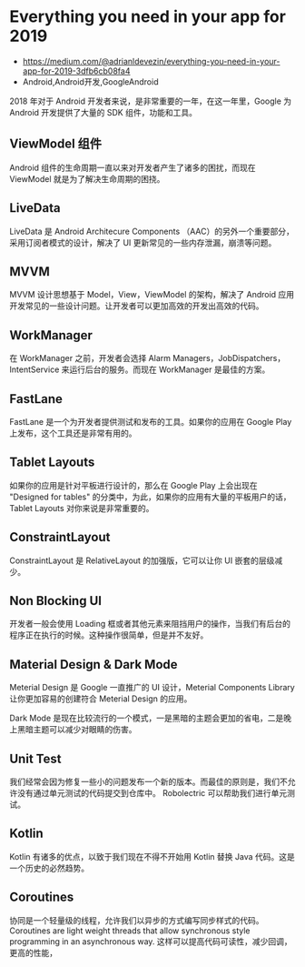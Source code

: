 # Everything you need in your app for 2019
- https://medium.com/@adrianldevezin/everything-you-need-in-your-app-for-2019-3dfb6cb08fa4
- Android,Android开发,GoogleAndroid

2018 年对于 Android 开发者来说，是非常重要的一年，在这一年里，Google 为 Android 开发提供了大量的 SDK 组件，功能和工具。

## ViewModel 组件
 
 Android 组件的生命周期一直以来对开发者产生了诸多的困扰，而现在 ViewModel 就是为了解决生命周期的困挠。
 
##  LiveData
 
 LiveData 是 Android Architecure Components （AAC）的另外一个重要部分，采用订阅者模式的设计，解决了 UI 更新常见的一些内存泄漏，崩溃等问题。
 
## MVVM

MVVM 设计思想基于 Model，View，ViewModel 的架构，解决了 Android 应用开发常见的一些设计问题。让开发者可以更加高效的开发出高效的代码。

## WorkManager

在 WorkManager 之前，开发者会选择 Alarm Managers，JobDispatchers，IntentService 来运行后台的服务。而现在 WorkManager 是最佳的方案。

## FastLane 

FastLane 是一个为开发者提供测试和发布的工具。如果你的应用在 Google Play 上发布，这个工具还是非常有用的。

## Tablet Layouts

如果你的应用是针对平板进行设计的，那么在 Google Play 上会出现在 "Designed for tables" 的分类中，为此，如果你的应用有大量的平板用户的话， Tablet Layouts 对你来说是非常重要的。

## ConstraintLayout

ConstraintLayout 是 RelativeLayout 的加强版，它可以让你 UI 嵌套的层级减少。

## Non Blocking UI

开发者一般会使用 Loading 框或者其他元素来阻挡用户的操作，当我们有后台的程序正在执行的时候。这种操作很简单，但是并不友好。

## Material Design & Dark Mode

Meterial Design 是 Google 一直推广的 UI 设计，Meterial Components Library 让你更加容易的创建符合 Meterial Design 的应用。

Dark Mode 是现在比较流行的一个模式，一是黑暗的主题会更加的省电，二是晚上黑暗主题可以减少对眼睛的伤害。

## Unit Test

我们经常会因为修复一些小的问题发布一个新的版本。而最佳的原则是，我们不允许没有通过单元测试的代码提交到仓库中。 Robolectric 可以帮助我们进行单元测试。

## Kotlin

Kotlin 有诸多的优点，以致于我们现在不得不开始用 Kotlin 替换 Java 代码。这是一个历史的必然趋势。

## Coroutines

协同是一个轻量级的线程，允许我们以异步的方式编写同步样式的代码。Coroutines are light weight threads that allow synchronous style programming in an asynchronous way. 这样可以提高代码可读性，减少回调，更高的性能，


